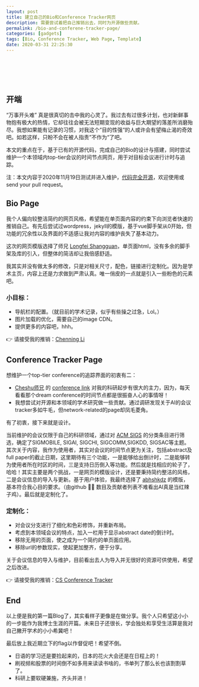 ```yaml
---
layout: post
title: 建立自己的Bio和Conference Tracker网页
description: 需要尝试着把自己推销出去，同时为开源做些贡献。
permalink: /bio-and-conferene-tracker-page/
categories: [gadgets]
tags: [Bio, Conference Tracker, Web Page, Template]
date: 2020-03-31 22:25:30
---
```


# 　

## 开端

“万事开头难” 真是很真切的击中我的心灵了。我过去有过很多计划，也对新鲜事物抱有极大的热情，它却往往会被无法短期变现的收益与巨大期望的落差所消磨殆尽。我想如果能有记录的习惯，对我这个“目的性强“的人或许会有望梅止渴的奇效吧。如若这样，只盼不会在被人指责”不作为“了吧。

本文的重点在于，基于已有的开源代码，完成自己的Bio的设计与搭建，同时尝试维护一个本领域内top-tier会议的时间节点网页，用于对目标会议进行计时与追踪。

注：本文内容于2020年11月19日测试并进入维护，[代码完全开源](https://github.com/liecn/cnli.me)，欢迎使用或send your pull request。

## Bio Page

我个人偏向较整洁简约的网页风格，希望能在单页面内容的约束下向浏览者快速的推销自己。有先后尝试过wordpress，jekyll的模版，基于vue脚手架从0开始，但功能的冗余性以及界面的不适感让我对内容的维护丧失了基本动力。

这次的网页模版选择了师兄 [Longfei Shangguan](https://shanggdlk.github.io/)，单页面html，没有多余的脚手架及库的引入，但整体的简洁却让我倍感舒适。

我其实并没有做太多的修改，只是对相关尺寸，配色，链接进行定制化。因为是学术主页，内容上还是力求做到严肃认真。唯一俏皮的一点就是引入一些粉色的元素吧。

### 小目标：
  - 导航栏的配置。（就目前的学术记录，似乎有些操之过急，Lol。）
  - 图片加载的优化，需要自己的image CDN。
  - 提供更多的内容吧，hhh。

👉  请接受我的推销：[Chenning Li](https://cnli.me/)

## Conference Tracker Page

想维护一个top-tier conference的追踪界面的初衷有二：
- [Cheshu师兄](https://cswu.me/index.html#bio) 的 [conference link](http://ct.cswu.me/) 对我的科研起步有很大的主力，因为，每天看看那个dream conference的时间节点都是很振奋人心的事情呀！
- 我想尝试对开源和本领域的学术研究做一些贡献。通过调研发现关于AI的会议tracker多如牛毛，但network-related的page却凤毛菱角。 

有了初衷，接下来就是设计。

当前维护的会议仅限于自己的科研领域，通过对 [ACM SIGS](https://dl.acm.org/sigs) 的分类条目进行筛选，确定了SIGMOBILE, SIGAI, SIGCHI, SIGCOMM,SIGKDD, SIGSAC等主题。其次关于内容，我作为使用者，其实对会议的时间节点更为关注，包括abstract及full paper的截止日期，这里期待有三个功能，一是能够给出倒计时，二是能够转为使用者所在时区的时间，三是支持日历倒入等功能。然后就是找相应的轮子了，哈哈！其实主要是两个挑战，一是网页的模版设计，还是要秉持简约整洁的风格，二是会议信息的导入与更新。基于用户体验，我最终选择了 [abhshkdz](https://aideadlin.es/?sub=ML,CV,NLP,RO,SP,DM) 的模版，基本符合我心目的要求。（由github 🌟🌟 数目及贡献者列表不难看出AI真是当红辣子鸡）。最后就是定制化了。

### 定制化：
  - 对会议分支进行了细化和色彩修饰，并重新布局。
  - 考虑到本领域会议的特点，加入一栏用于显示abstract date的倒计时。
  - 移除无用的页面，使之成为一个简约的单页面应用。
  - 移除url的参数现实，使起更加整齐，便于分享。

关于会议信息的导入与维护，目前看出去人为导入并无很好的资源可供使用，希望之后改进。

👉  请接受我的推销：[CS Conference Tracker](https://cnli.me/conference/)

## End

以上便是我的第一篇Blog了，其实看样子更像是在做分享。我个人只希望这小小的一步能作为我博士生涯的开篇。未来日子还很长，学会独处和享受生活算是我对自己撇开学术的小小希冀吧！

最后放上我近期立下的flag以作督促吧！希望不倒。
  - 日语的学习还是要捡起来的，日本的花火大会还是在日程上的！
  - 刷视频和股票的时间倒不如多用来读读书啥的，书单列了那么长也该割割草了。
  - 科研上要软硬兼施，齐头并进！ 
